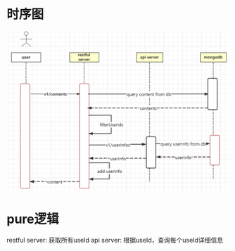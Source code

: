 # 时序图
![时序图](../public/image/sequence.png "时序图")

# pure逻辑
restful server: 获取所有useId
api server: 根据useId，查询每个useId详细信息